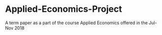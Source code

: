 # Applied-Economics-Project
A term paper as a part of the course Applied Economics offered in the Jul-Nov 2018 
